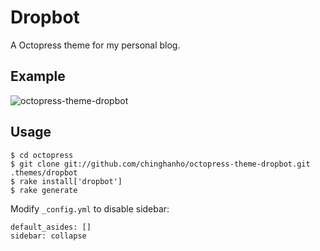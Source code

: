 # Dropbot

A Octopress theme for my personal blog.

## Example

![octopress-theme-dropbot](https://github.com/chinghanho/octopress-theme-dropbot/raw/master/octopress-theme-dropbot.png)

## Usage

``` console
$ cd octopress
$ git clone git://github.com/chinghanho/octopress-theme-dropbot.git .themes/dropbot
$ rake install['dropbot']
$ rake generate
```

Modify `_config.yml` to disable sidebar:

```
default_asides: []
sidebar: collapse
```
